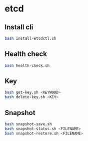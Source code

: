# etcd

## Install cli

```bash
bash install-etcdctl.sh
```

## Health check

```bash
bash health-check.sh
```

## Key

```bash
bash get-key.sh <KEYWORD>
bash delete-key.sh <KEY>
```

## Snapshot

```bash
bash snapshot-save.sh
bash snapshot-status.sh <FILENAME>
bash snapshot-restore.sh <FILENAME>
```
